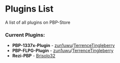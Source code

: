 # Plugins List
A list of all plugins on PBP-Store

### Current Plugins:

- **PBP-1337x-Plugin** - [zun1uwu](https://github.com/zun1uwu)/[TerrenceTingleberry](https://github.com/TerrenceTingleberry)
- **PBP-FLPG-Plugin** - [zun1uwu](https://github.com/zun1uwu)/[TerrenceTingleberry](https://github.com/TerrenceTingleberry)
- **Rezi-PBP** - [Brisolo32](https://github.com/Brisolo32)
